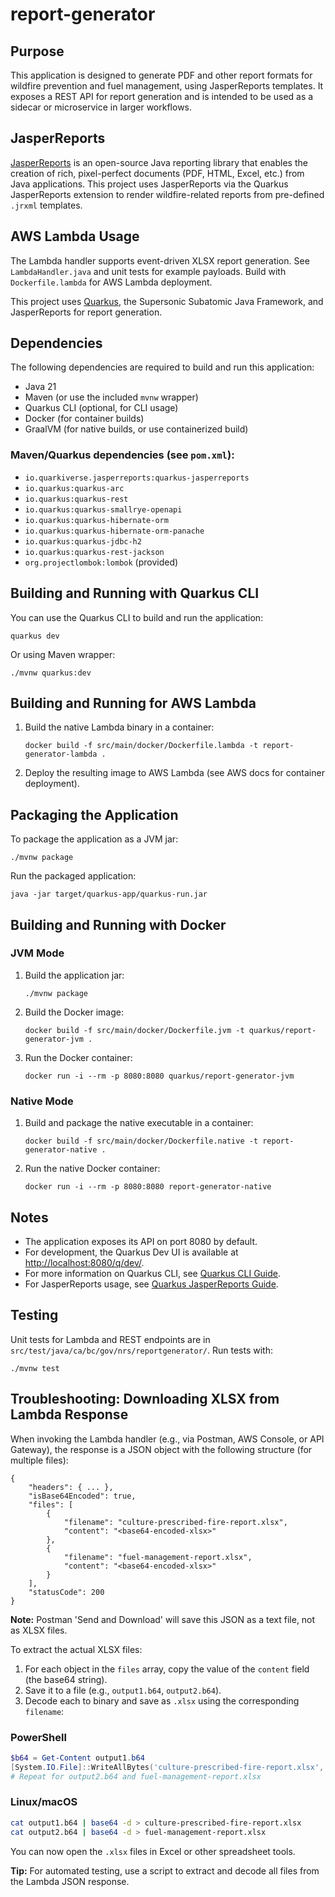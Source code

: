 

# report-generator

## Purpose

This application is designed to generate PDF and other report formats for wildfire prevention and fuel management, using JasperReports templates. It exposes a REST API for report generation and is intended to be used as a sidecar or microservice in larger workflows.


## JasperReports

[JasperReports](https://community.jaspersoft.com/project/jasperreports-library) is an open-source Java reporting library that enables the creation of rich, pixel-perfect documents (PDF, HTML, Excel, etc.) from Java applications. This project uses JasperReports via the Quarkus JasperReports extension to render wildfire-related reports from pre-defined `.jrxml` templates.

## AWS Lambda Usage

The Lambda handler supports event-driven XLSX report generation. See `LambdaHandler.java` and unit tests for example payloads. Build with `Dockerfile.lambda` for AWS Lambda deployment.

This project uses [Quarkus](https://quarkus.io/), the Supersonic Subatomic Java Framework, and JasperReports for report generation.

## Dependencies

The following dependencies are required to build and run this application:

- Java 21
- Maven (or use the included `mvnw` wrapper)
- Quarkus CLI (optional, for CLI usage)
- Docker (for container builds)
- GraalVM (for native builds, or use containerized build)

### Maven/Quarkus dependencies (see `pom.xml`):
- `io.quarkiverse.jasperreports:quarkus-jasperreports`
- `io.quarkus:quarkus-arc`
- `io.quarkus:quarkus-rest`
- `io.quarkus:quarkus-smallrye-openapi`
- `io.quarkus:quarkus-hibernate-orm`
- `io.quarkus:quarkus-hibernate-orm-panache`
- `io.quarkus:quarkus-jdbc-h2`
- `io.quarkus:quarkus-rest-jackson`
- `org.projectlombok:lombok` (provided)

## Building and Running with Quarkus CLI

You can use the Quarkus CLI to build and run the application:

```shell
quarkus dev
```

Or using Maven wrapper:

```shell
./mvnw quarkus:dev
```

## Building and Running for AWS Lambda

1. Build the native Lambda binary in a container:
	```shell
	docker build -f src/main/docker/Dockerfile.lambda -t report-generator-lambda .
	```
2. Deploy the resulting image to AWS Lambda (see AWS docs for container deployment).

## Packaging the Application

To package the application as a JVM jar:

```shell
./mvnw package
```

Run the packaged application:

```shell
java -jar target/quarkus-app/quarkus-run.jar
```

## Building and Running with Docker

### JVM Mode

1. Build the application jar:
	```shell
	./mvnw package
	```
2. Build the Docker image:
	```shell
	docker build -f src/main/docker/Dockerfile.jvm -t quarkus/report-generator-jvm .
	```
3. Run the Docker container:
	```shell
	docker run -i --rm -p 8080:8080 quarkus/report-generator-jvm
	```

### Native Mode

1. Build and package the native executable in a container:
	```shell
	docker build -f src/main/docker/Dockerfile.native -t report-generator-native .
	```
2. Run the native Docker container:
	```shell
	docker run -i --rm -p 8080:8080 report-generator-native
	```

## Notes

- The application exposes its API on port 8080 by default.
- For development, the Quarkus Dev UI is available at [http://localhost:8080/q/dev/](http://localhost:8080/q/dev/).
- For more information on Quarkus CLI, see [Quarkus CLI Guide](https://quarkus.io/guides/cli-tooling).
- For JasperReports usage, see [Quarkus JasperReports Guide](https://docs.quarkiverse.io/quarkus-jasperreports/dev/index.html).

## Testing

Unit tests for Lambda and REST endpoints are in `src/test/java/ca/bc/gov/nrs/reportgenerator/`. Run tests with:
```shell
./mvnw test
```

## Troubleshooting: Downloading XLSX from Lambda Response
When invoking the Lambda handler (e.g., via Postman, AWS Console, or API Gateway), the response is a JSON object with the following structure (for multiple files):

```
{
	"headers": { ... },
	"isBase64Encoded": true,
	"files": [
		{
			"filename": "culture-prescribed-fire-report.xlsx",
			"content": "<base64-encoded-xlsx>"
		},
		{
			"filename": "fuel-management-report.xlsx",
			"content": "<base64-encoded-xlsx>"
		}
	],
	"statusCode": 200
}
```

**Note:** Postman 'Send and Download' will save this JSON as a text file, not as XLSX files.

To extract the actual XLSX files:

1. For each object in the `files` array, copy the value of the `content` field (the base64 string).
2. Save it to a file (e.g., `output1.b64`, `output2.b64`).
3. Decode each to binary and save as `.xlsx` using the corresponding `filename`:

### PowerShell
```powershell
$b64 = Get-Content output1.b64
[System.IO.File]::WriteAllBytes('culture-prescribed-fire-report.xlsx', [Convert]::FromBase64String($b64))
# Repeat for output2.b64 and fuel-management-report.xlsx
```

### Linux/macOS
```sh
cat output1.b64 | base64 -d > culture-prescribed-fire-report.xlsx
cat output2.b64 | base64 -d > fuel-management-report.xlsx
```

You can now open the `.xlsx` files in Excel or other spreadsheet tools.

**Tip:** For automated testing, use a script to extract and decode all files from the Lambda JSON response.

